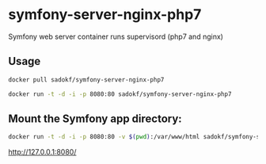 # symfony-server-nginx-php7
Symfony web server container runs supervisord (php7 and nginx)

## Usage

```sh
docker pull sadokf/symfony-server-nginx-php7
```

```sh
docker run -t -d -i -p 8080:80 sadokf/symfony-server-nginx-php7
```

## Mount the Symfony app directory:

```sh
docker run -t -d -i -p 8080:80 -v $(pwd):/var/www/html sadokf/symfony-server-nginx-php7
```


http://127.0.0.1:8080/
